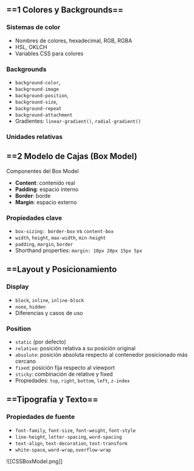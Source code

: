 
## ==1 Colores y Backgrounds==

### Sistemas de color
- Nombres de colores, hexadecimal, RGB, RGBA
- HSL, OKLCH
- Variables CSS para colores

### Backgrounds
- `background-color`, 
- `background-image`
- `background-position`, 
- `background-size`, 
- `background-repeat`
- `background-attachment`
- Gradientes: `linear-gradient()`, `radial-gradient()`

### Unidades relativas
## ==2 Modelo de Cajas (Box Model)

Componentes del Box Model
- **Content**: contenido real
- **Padding**: espacio interno
- **Border**: borde
- **Margin**: espacio externo

### Propiedades clave

- `box-sizing: border-box` vs `content-box`
- `width`, `height`, `max-width`, `min-height`
- `padding`, `margin`, `border`
- Shorthand properties: `margin: 10px 20px 15px 5px`

## ==Layout y Posicionamiento

### Display

- `block`, `inline`, `inline-block`
- `none`, `hidden`
- Diferencias y casos de uso

### Position

- `static` (por defecto)
- `relative`: posición relativa a su posición original
- `absolute`: posición absoluta respecto al contenedor posicionado más cercano
- `fixed`: posición fija respecto al viewport
- `sticky`: combinación de relative y fixed
- Propiedades: `top`, `right`, `bottom`, `left`, `z-index`
## ==Tipografía y Texto==

### Propiedades de fuente

- `font-family`, `font-size`, `font-weight`, `font-style`
- `line-height`, `letter-spacing`, `word-spacing`
- `text-align`, `text-decoration`, `text-transform`
- `white-space`, `word-wrap`, `overflow-wrap`


![[CSSBoxModel.png]]
